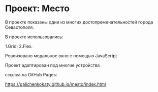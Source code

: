 # Проект: Место
В проекте показаны одни из многих достопремечательностей города Севастополя.

В проекте использовались:

1.Grid; 2.Flex.

Реализовано модальное окно с помощью JavaScript

Проект адаптирован под многие устройства

ссылка на GitHub Pages:

https://galichenkokaty.github.io/mesto/index.html
